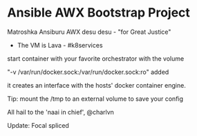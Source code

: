 # Ansible AWX Bootstrap Project

Matroshka Ansiburu AWX desu desu - "for Great Justice"

- The VM is Lava -  #k8services

start container with your favorite orchestrator with the volume

"-v /var/run/docker.sock:/var/run/docker.sock:ro" added

it creates an interface with the hosts' docker container engine.

Tip: mount the /tmp to an external volume to save your config

All hail to the 'naai in chief', @charlvn

Update: Focal spliced
